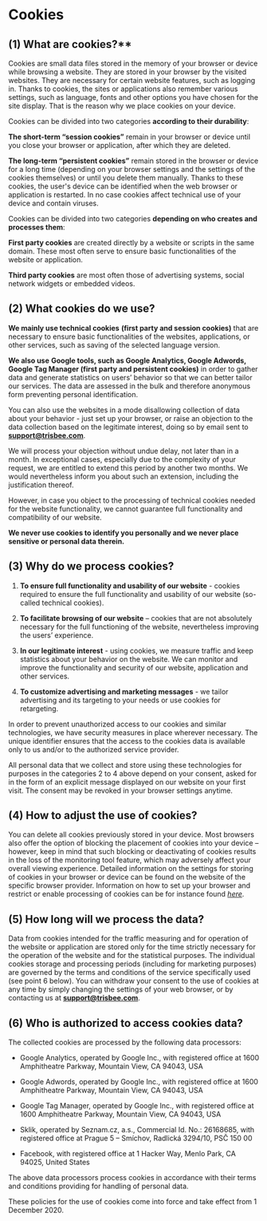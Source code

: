 # Cookies

## (1) What are cookies?**

Cookies are small data files stored in the memory of your browser or
device while browsing a website. They are stored in your browser by the
visited websites. They are necessary for certain website features, such
as logging in. Thanks to cookies, the sites or applications also
remember various settings, such as language, fonts and other options you
have chosen for the site display. That is the reason why we place
cookies on your device.

Cookies can be divided into two categories **according to their
durability**:

**The short-term “session cookies”** remain in your browser or device
until you close your browser or application, after which they are
deleted.

**The long-term “persistent cookies”** remain stored in the browser or
device for a long time (depending on your browser settings and the
settings of the cookies themselves) or until you delete them manually.
Thanks to these cookies, the user's device can be identified when the
web browser or application is restarted. In no case cookies affect
technical use of your device and contain viruses.

Cookies can be divided into two categories **depending on who creates
and processes them**:

**First party cookies** are created directly by a website or scripts in
the same domain. These most often serve to ensure basic functionalities
of the website or application.

**Third party cookies** are most often those of advertising systems,
social network widgets or embedded videos.

## (2) What cookies do we use?

**We mainly use technical cookies** **(first party and session
cookies)** that are necessary to ensure basic functionalities of the
websites, applications, or other services, such as saving of the
selected language version.

**We also use** **Google tools, such as Google Analytics, Google
Adwords, Google Tag Manager (first party and persistent cookies)** in
order to gather data and generate statistics on users’ behavior so that
we can better tailor our services. The data are assessed in the bulk and
therefore anonymous form preventing personal identification.

You can also use the websites in a mode disallowing collection of data
about your behavior - just set up your browser, or raise an objection to
the data collection based on the legitimate interest, doing so by email
sent to **support@trisbee.com**.

We will process your objection without undue delay, not later than in a
month. In exceptional cases, especially due to the complexity of your
request, we are entitled to extend this period by another two months. We
would nevertheless inform you about such an extension, including the
justification thereof.

However, in case you object to the processing of technical cookies
needed for the website functionality, we cannot guarantee full
functionality and compatibility of our website.

**We never use cookies to identify you personally and we never place
sensitive or personal data therein.**

**(3) Why do we process cookies?**
----------------------------------

1.  **To ensure full functionality and usability of our website** - cookies required to ensure the full functionality and usability of our website (so-called technical cookies).

2.  **To facilitate browsing of our website** – cookies that are not absolutely necessary for the full functioning of the website, nevertheless improving the users’ experience.

3.  **In our legitimate interest** - using cookies, we measure traffic and keep statistics about your behavior on the website. We can monitor and improve the functionality and security of our website, application and other services.

4.  **To customize advertising and marketing messages** - we tailor advertising and its targeting to your needs or use cookies for retargeting.

In order to prevent unauthorized access to our cookies and similar
technologies, we have security measures in place wherever necessary. The
unique identifier ensures that the access to the cookies data is
available only to us and/or to the authorized service provider.

All personal data that we collect and store using these technologies for
purposes in the categories 2 to 4 above depend on your consent, asked
for in the form of an explicit message displayed on our website on your
first visit. The consent may be revoked in your browser settings
anytime.

## (4) How to adjust the use of cookies?

You can delete all cookies previously stored in your device. Most
browsers also offer the option of blocking the placement of cookies into
your device – however, keep in mind that such blocking or deactivating
of cookies results in the loss of the monitoring tool feature, which may
adversely affect your overall viewing experience. Detailed information
on the settings for storing of cookies in your browser or device can be
found on the website of the specific browser provider. Information on
how to set up your browser and restrict or enable processing of cookies
can be for instance found
[*here*](https://www.whatismybrowser.com/guides/how-to-enable-cookies/).

## (5) How long will we process the data?

Data from cookies intended for the traffic measuring and for operation
of the website or application are stored only for the time strictly
necessary for the operation of the website and for the statistical
purposes. The individual cookies storage and processing periods
(including for marketing purposes) are governed by the terms and
conditions of the service specifically used (see point 6 below). You can
withdraw your consent to the use of cookies at any time by simply
changing the settings of your web browser, or by contacting us at
**support@trisbee.com**.

## (6) Who is authorized to access cookies data?

The collected cookies are processed by the following data processors:

-   Google Analytics, operated by Google Inc., with registered office at
    1600 Amphitheatre Parkway, Mountain View, CA 94043, USA

-   Google Adwords, operated by Google Inc., with registered office at
    1600 Amphitheatre Parkway, Mountain View, CA 94043, USA

-   Google Tag Manager, operated by Google Inc., with registered office
    at 1600 Amphitheatre Parkway, Mountain View, CA 94043, USA

-   Sklik, operated by Seznam.cz, a.s., Commercial Id. No.: 26168685,
    with registered office at Prague 5 – Smíchov, Radlická 3294/10, PSČ
    150 00

-   Facebook, with registered office at 1 Hacker Way, Menlo Park, CA
    94025, United States

The above data processors process cookies in accordance with their terms
and conditions providing for handling of personal data.

<span id="_heading=h.2s8eyo1" class="anchor"></span>These policies for
the use of cookies come into force and take effect from 1 December 2020.
